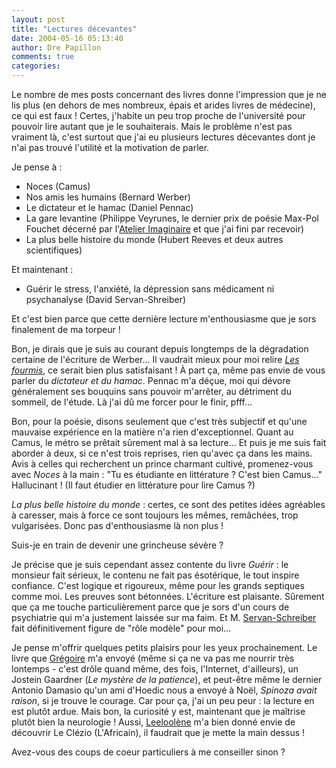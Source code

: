 ```yaml
---
layout: post
title: "Lectures décevantes"
date: 2004-05-16 05:13:40
author: Dre Papillon
comments: true
categories: 
---
```



Le nombre de mes posts concernant des livres donne l'impression que je ne lis plus (en dehors de mes nombreux, épais et arides livres de médecine), ce qui est faux !  Certes, j'habite un peu trop proche de l'université pour pouvoir lire autant que je le souhaiterais.  Mais le problème n'est pas vraiment là, c'est surtout que j'ai eu plusieurs lectures décevantes dont je n'ai pas trouvé l'utilité et la motivation de parler.

Je pense à :

-  Noces (Camus)
-  Nos amis les humains (Bernard Werber)
-  Le dictateur et le hamac (Daniel Pennac)
-  La gare levantine (Philippe Veyrunes, le dernier prix de poésie Max-Pol Fouchet décerné par l'[Atelier Imaginaire](http://mon-ile.net/carnet/blog334.html) et que j'ai fini par recevoir)
-  La plus belle histoire du monde (Hubert Reeves et deux autres scientifiques)

Et maintenant :

-  Guérir le stress, l'anxiété, la dépression sans médicament ni psychanalyse (David Servan-Shreiber)

Et c'est bien parce que cette dernière lecture m'enthousiasme que je sors finalement de ma torpeur !

Bon, je dirais que je suis au courant depuis longtemps de la dégradation certaine de l'écriture de Werber...  Il vaudrait mieux pour moi relire [*Les fourmis*](http://mon-ile.net/carnet/blog531.html), ce serait bien plus satisfaisant !  À part ça, même pas envie de vous parler du *dictateur et du hamac*.  Pennac m'a déçue, moi qui dévore généralement ses bouquins sans pouvoir m'arrêter, au détriment du sommeil, de l'étude.  Là j'ai dû me forcer pour le finir, pfff...

Bon, pour la poésie, disons seulement que c'est très subjectif et qu'une mauvaise expérience en la matière n'a rien d'exceptionnel.  Quant au Camus, le métro se prêtait sûrement mal à sa lecture...  Et puis je me suis fait aborder à deux, si ce n'est trois reprises, rien qu'avec ça dans les mains.  Avis à celles qui recherchent un prince charmant cultivé, promenez-vous avec *Noces* à la main : "Tu es étudiante en littérature ?  C'est bien Camus..."  Hallucinant !  (Il faut étudier en littérature pour lire Camus ?)

*La plus belle histoire du monde* : certes, ce sont des petites idées agréables à caresser, mais à force ce sont toujours les mêmes, remâchées, trop vulgarisées.  Donc pas d'enthousiasme là non plus !

Suis-je en train de devenir une grincheuse sévère ?

Je précise que je suis cependant assez contente du livre *Guérir* : le monsieur fait sérieux, le contenu ne fait pas ésotérique, le tout inspire confiance.  C'est logique et rigoureux, même pour les grands septiques comme moi.  Les preuves sont bétonnées.  L'écriture est plaisante.  Sûrement que ça me touche particulièrement parce que je sors d'un cours de psychiatrie qui m'a justement laissée sur ma faim.  Et M. [Servan-Schreiber](http://mon-ile.net/carnet/blog607.html) fait définitivement figure de "rôle modèle" pour moi...

Je pense m'offrir quelques petits plaisirs pour les yeux prochainement.  Le livre que [Grégoire](http://mon-ile.net/carnet/blog365.html) m'a envoyé (même si ça ne va pas me nourrir très lontemps - c'est drôle quand même, des fois, l'Internet, d'ailleurs), un Jostein Gaardner (*Le mystère de la patience*), et peut-être même le dernier Antonio Damasio qu'un ami d'Hoedic nous a envoyé à Noël, *Spinoza avait raison*, si je trouve le courage.  Car pour ça, j'ai un peu peur : la lecture en est plutôt ardue.  Mais bon, la curiosité y est, maintenant que je maîtrise plutôt bien la neurologie !  Aussi, [Leeloolène](http://leeloolene.free.fr/2004/05/enfances-partages.html) m'a bien donné envie de découvrir Le Clézio (L'Africain), il faudrait que je mette la main dessus !

Avez-vous des coups de coeur particuliers à me conseiller sinon ?